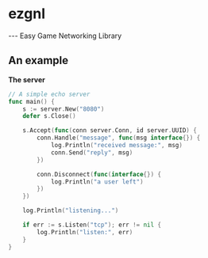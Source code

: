 # ezgnl

--- Easy Game Networking Library

## An example

**The server**

```go
// A simple echo server
func main() {
	s := server.New("8080")
	defer s.Close()

	s.Accept(func(conn server.Conn, id server.UUID) {
		conn.Handle("message", func(msg interface{}) {
			log.Println("received message:", msg)
			conn.Send("reply", msg)
		})

		conn.Disconnect(func(interface{}) {
			log.Println("a user left")
		})
	})

	log.Println("listening...")

	if err := s.Listen("tcp"); err != nil {
		log.Println("listen:", err)
	}
}

```
